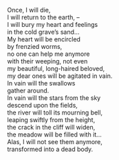 Once, I will die,  
I will return to the earth, –  
I will bury my heart and feelings  
in the cold grave’s sand...  
My heart will be encircled  
by frenzied worms,  
no one can help me anymore  
with their weeping, not even  
my beautiful, long-haired beloved,  
my dear ones will be agitated in vain.  
In vain will the swallows  
gather around.  
In vain will the stars from the sky  
descend upon the fields,  
the river will toll its mourning bell,  
leaping swiftly from the height,  
the crack in the cliff will widen,  
the meadow will be filled with it...  
Alas, I will not see them anymore,  
transformed into a dead body.